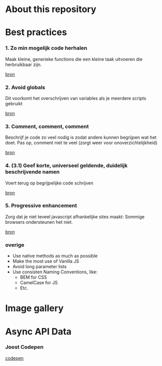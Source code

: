 # About this repository
# Best practices
### 1. Zo min mogelijk code herhalen
Maak kleine, generieke functions die een kleine taak uitvoeren die herbruikbaar zijn.

[bron](https://www.thinkful.com/learn/javascript-best-practices-1/#Modularize)

### 2. Avoid globals
Dit voorkomt het overschrijven van variables als je meerdere scripts gebruikt

[bron](https://www.thinkful.com/learn/javascript-best-practices-1/#Avoid-Globals)

### 3. Comment, comment, comment
Beschrijf je code zo veel nodig is zodat andere kunnen begrijpen wat het doet. Pas op, comment niet te veel (zorgt weer voor onoverzichtelijkheid)

[bron](https://www.thinkful.com/learn/javascript-best-practices-1/#Comment-as-Much-as-Needed-but-Not-More)

### 4. (3.1) Geef korte, universeel geldende, duidelijk beschrijvende namen
Voert terug op begrijpelijke code schrijven

[bron](https://www.thinkful.com/learn/javascript-best-practices-1/#Make-it-Understandable)

### 5. Progressive enhancement
Zorg dat je niet teveel javascript afhankelijke sites maakt: Sommige browsers ondersteunen het niet.

[bron](https://www.thinkful.com/learn/javascript-best-practices-1/#Enhance-Progressively)

### overige
* Use native methods as much as possible
* Make the most use of Vanilla JS
* Avoid long parameter lists
* Use consisten Naming Conventions, like:
    * BEM for CSS
    * CamelCase for JS
    * Etc.

# Image gallery
# Async API Data


### Joost Codepen
[codepen](https://codepen.io/joostf/)
